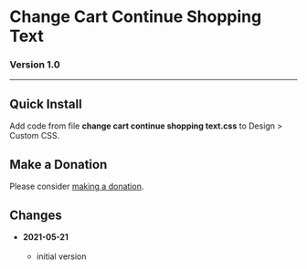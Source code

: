 # Change Cart Continue Shopping Text

### Version 1.0

---

## Quick Install

Add code from file **change cart continue shopping text.css** to Design > Custom
CSS.

## Make a Donation

Please consider [making a donation](https://github.com/tomsWebConsulting/twcsl#make-a-donation).

## Changes

<!-- * **2021-07-01**
<br><br>
  * added code to change read more link
  * use twcsl
  * bumped version to 0.1d2
  <br><br -->
* **2021-05-21**
<br><br>
  * initial version
